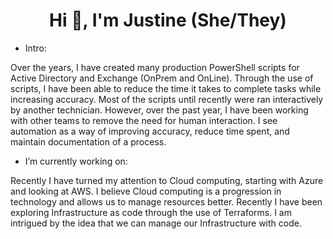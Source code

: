 <h1 align="center">Hi 👋, I'm Justine (She/They)</h1>

- Intro:
<p>Over the years, I have created many production PowerShell scripts for Active Directory and Exchange (OnPrem and OnLine). Through the use of scripts, I have been able to reduce the time it takes to complete tasks while increasing accuracy. Most of the scripts until recently were ran interactively by another technician. However, over the past year, I have been working with other teams to remove the need for human interaction. I see automation as a way of improving accuracy, reduce time spent, and maintain documentation of a process.</p>

- I’m currently working on:
<p>Recently I have turned my attention to Cloud computing, starting with Azure and looking at AWS. I believe Cloud computing is a progression in technology and allows us to manage resources better. Recently I have been exploring Infrastructure as code through the use of Terraforms. I am intrigued by the idea that we can manage our Infrastructure with code.</p>



<!--
**JustineCodes/JustineCodes** is a ✨ _special_ ✨ repository because its `README.md` (this file) appears on your GitHub profile.
- 👯 I’m looking to collaborate on ...
- 💬 Ask me about ...
- 📫 How to reach me: ...

- ⚡ Fun fact: ...
-->
